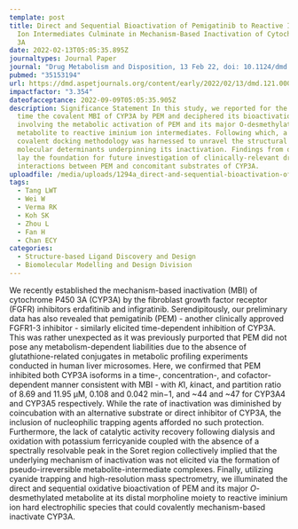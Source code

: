 ```yaml
---
template: post
title: Direct and Sequential Bioactivation of Pemigatinib to Reactive Iminium
  Ion Intermediates Culminate in Mechanism-Based Inactivation of Cytochrome P450
  3A
date: 2022-02-13T05:05:35.895Z
journaltypes: Journal Paper
journal: "Drug Metabolism and Disposition, 13 Feb 22, doi: 10.1124/dmd.121.000804"
pubmed: "35153194"
url: https://dmd.aspetjournals.org/content/early/2022/02/13/dmd.121.000804
impactfactor: "3.354"
dateofacceptance: 2022-09-09T05:05:35.905Z
description: Significance Statement In this study, we reported for the first
  time the covalent MBI of CYP3A by PEM and deciphered its bioactivation pathway
  involving the metabolic activation of PEM and its major O-desmethylated
  metabolite to reactive iminium ion intermediates. Following which, a unique
  covalent docking methodology was harnessed to unravel the structural and
  molecular determinants underpinning its inactivation. Findings from our study
  lay the foundation for future investigation of clinically-relevant drug-drug
  interactions between PEM and concomitant substrates of CYP3A.
uploadfile: /media/uploads/1294a_direct-and-sequential-bioactivation-of-pemigatinib-to-reactive-iminium.pdf
tags:
  - Tang LWT
  - Wei W
  - Verma RK
  - Koh SK
  - Zhou L
  - Fan H
  - Chan ECY
categories:
  - Structure-based Ligand Discovery and Design
  - Biomolecular Modelling and Design Division
---
```

<!--StartFragment-->

We recently established the mechanism-based inactivation (MBI) of cytochrome P450 3A (CYP3A) by the fibroblast growth factor receptor (FGFR) inhibitors erdafitinib and infigratinib. Serendipitously, our preliminary data has also revealed that pemigatinib (PEM) - another clinically approved FGFR1-3 inhibitor - similarly elicited time-dependent inhibition of CYP3A. This was rather unexpected as it was previously purported that PEM did not pose any metabolism-dependent liabilities due to the absence of glutathione-related conjugates in metabolic profiling experiments conducted in human liver microsomes. Here, we confirmed that PEM inhibited both CYP3A isoforms in a time-, concentration-, and cofactor-dependent manner consistent with MBI - with *K*I, *k*inact, and partition ratio of 8.69 and 11.95 μM, 0.108 and 0.042 min−1, and \~44 and \~47 for CYP3A4 and CYP3A5 respectively. While the rate of inactivation was diminished by coincubation with an alternative substrate or direct inhibitor of CYP3A, the inclusion of nucleophilic trapping agents afforded no such protection. Furthermore, the lack of catalytic activity recovery following dialysis and oxidation with potassium ferricyanide coupled with the absence of a spectrally resolvable peak in the Soret region collectively implied that the underlying mechanism of inactivation was not elicited via the formation of pseudo-irreversible metabolite-intermediate complexes. Finally, utilizing cyanide trapping and high-resolution mass spectrometry, we illuminated the direct and sequential oxidative bioactivation of PEM and its major *O*-desmethylated metabolite at its distal morpholine moiety to reactive iminium ion hard electrophilic species that could covalently mechanism-based inactivate CYP3A.

<!--EndFragment-->